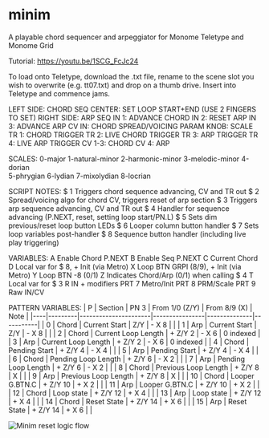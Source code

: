 # minim
A playable chord sequencer and arpeggiator for Monome Teletype and Monome Grid

Tutorial: https://youtu.be/1SCG_FcJc24

To load onto Teletype, download the .txt file, rename to the scene slot you wish to overwrite (e.g. tt07.txt) and drop on a thumb drive. Insert into Teletype and commence jams.

LEFT SIDE: CHORD SEQ
CENTER: SET LOOP START+END (USE 2 FINGERS TO SET)
RIGHT SIDE: ARP SEQ
IN 1: ADVANCE CHORD
IN 2: RESET ARP
IN 3: ADVANCE ARP
CV IN: CHORD SPREAD/VOICING
PARAM KNOB: SCALE
TR 1: CHORD TRIGGER
TR 2: LIVE CHORD TRIGGER
TR 3: ARP TRIGGER
TR 4: LIVE ARP TRIGGER
CV 1-3: CHORD
CV 4: ARP

SCALES:
0-major
1-natural-minor
2-harmonic-minor
3-melodic-minor
4-dorian	
5-phrygian
6-lydian
7-mixolydian
8-locrian

SCRIPT NOTES:
$ 1 Triggers chord sequence advancing, CV and TR out
$ 2 Spread/voicing algo for chord CV, triggers reset of arp section
$ 3 Triggers arp sequence advancing, CV and TR out
$ 4 Handler for sequence advancing (P.NEXT, reset, setting loop start/PN.L)
$ 5 Sets dim previous/reset loop button LEDs
$ 6 Looper column button handler
$ 7 Sets loop variables post-handler
$ 8 Sequence button handler (including live play triggering)

VARIABLES:
A Enable Chord P.NEXT
B Enable Seq P.NEXT
C Current Chord
D Local var for $ 8, + Init (via Metro)
X Loop BTN GRPI (8/9), + Init (via Metro)
Y Loop BTN -8 (0/1)
Z Indicates Chord/Arp (0/1) when calling $ 4
T Local var for $ 3
R IN + modifiers
PRT 7 Metro/Init
PRT 8 PRM/Scale
PRT 9 Raw IN/CV

PATTERN VARIABLES:
|  P | Section | PN 3                 | From 1/0 (Z/Y) | From 8/9 (X) | Note      |
|----|---------|----------------------|----------------|--------------|-----------|
|  0 | Chord   | Current Start        | Z/Y            | - X 8        |           |
|  1 | Arp     | Current Start        | Z/Y            | - X 8        |           |
|  2 | Chord   | Current Loop Length  | + Z/Y 2        | - X 6        | 0 indexed |
|  3 | Arp     | Current Loop Length  | + Z/Y 2        | - X 6        | 0 indexed |
|  4 | Chord   | Pending Start        | + Z/Y 4        | - X 4        |           |
|  5 | Arp     | Pending Start        | + Z/Y 4        | - X 4        |           |
|  6 | Chord   | Pending Loop Length  | + Z/Y 6        | - X 2        |           |
|  7 | Arp     | Pending Loop Length  | + Z/Y 6        | - X 2        |           |
|  8 | Chord   | Previous Loop Length | + Z/Y 8        | X            |           |
|  9 | Arp     | Previous Loop Length | + Z/Y 8        | X            |           |
| 10 | Chord   | Looper G.BTN.C       | + Z/Y 10       | + X 2        |           |
| 11 | Arp     | Looper G.BTN.C       | + Z/Y 10       | + X 2        |           |
| 12 | Chord   | Loop state           | + Z/Y 12       | + X 4        |           |
| 13 | Arp     | Loop state           | + Z/Y 12       | + X 4        |           |
| 14 | Chord   | Reset State          | + Z/Y 14       | + X 6        |           |
| 15 | Arp     | Reset State          | + Z/Y 14       | + X 6        |           |

![Minim reset logic flow](https://user-images.githubusercontent.com/435570/168101025-a86ee025-c8e6-416e-b1e6-7aa585dda051.svg)
